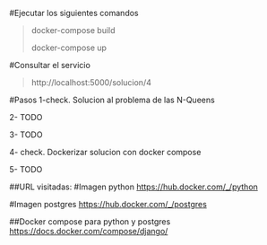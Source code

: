 #Ejecutar los siguientes comandos
> docker-compose build 
>
> docker-compose up
 

#Consultar el servicio
> http://localhost:5000/solucion/4


#Pasos 
1-check. Solucion al problema de las N-Queens

2- TODO

3- TODO

4- check. Dockerizar solucion con docker compose

5- TODO

##URL visitadas:
#Imagen python
https://hub.docker.com/_/python

#Imagen postgres
https://hub.docker.com/_/postgres

##Docker compose para python y postgres
https://docs.docker.com/compose/django/


